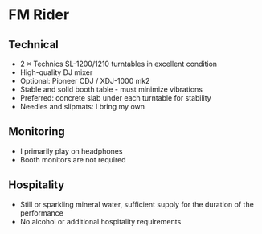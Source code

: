 # FM Rider

## Technical

- 2 × Technics SL-1200/1210 turntables in excellent condition
- High-quality DJ mixer
- Optional: Pioneer CDJ / XDJ-1000 mk2
- Stable and solid booth table - must minimize vibrations
- Preferred: concrete slab under each turntable for stability
- Needles and slipmats: I bring my own

## Monitoring

- I primarily play on headphones
- Booth monitors are not required

## Hospitality

- Still or sparkling mineral water, sufficient supply for the duration of the performance
- No alcohol or additional hospitality requirements
